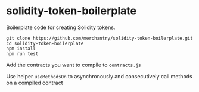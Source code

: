 # solidity-token-boilerplate

Boilerplate code for creating Solidity tokens.

```
git clone https://github.com/merchantry/solidity-token-boilerplate.git
cd solidity-token-boilerplate
npm install
npm run test
```

Add the contracts you want to compile to `contracts.js`

Use helper `useMethodsOn` to asynchronously and consecutively call methods on a compiled contract
